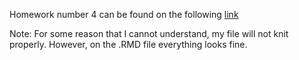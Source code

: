 Homework number 4 can be found on the following [link]()

Note: For some reason that I cannot understand, my file will not knit properly. However, on the .RMD file everything looks fine. 
